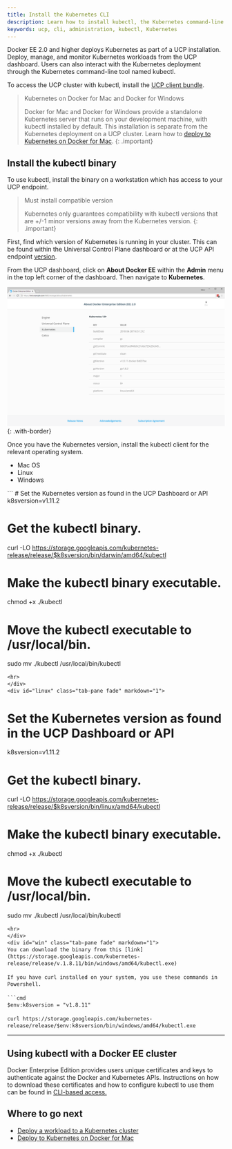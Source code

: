 ```yaml
---
title: Install the Kubernetes CLI
description: Learn how to install kubectl, the Kubernetes command-line tool, on Docker Universal Control Plane.
keywords: ucp, cli, administration, kubectl, Kubernetes
---
```


Docker EE 2.0 and higher deploys Kubernetes as part of a UCP installation.
Deploy, manage, and monitor Kubernetes workloads from the UCP dashboard. Users can
also interact with the Kubernetes deployment through the Kubernetes 
command-line tool named kubectl.

To access the UCP cluster with kubectl, install the [UCP client bundle](cli.md).

> Kubernetes on Docker for Mac and Docker for Windows
>
> Docker for Mac and Docker for Windows provide a standalone Kubernetes server that
> runs on your development machine, with kubectl installed by default. This installation is
> separate from the Kubernetes deployment on a UCP cluster.
> Learn how to [deploy to Kubernetes on Docker for Mac](/docker-for-mac/kubernetes.md).
{: .important}

## Install the kubectl binary

To use kubectl, install the binary on a workstation which has access to your UCP endpoint.

> Must install compatible version
>
> Kubernetes only guarantees compatibility with kubectl versions that are +/-1 minor versions away from the Kubernetes version.
{: .important}

First, find which version of Kubernetes is running in your cluster. This can be found 
within the Universal Control Plane dashboard or at the UCP API endpoint [version](/reference/ucp/3.0/api/). 

From the UCP dashboard, click on **About Docker EE** within the **Admin** menu in the top left corner
 of the dashboard. Then navigate to **Kubernetes**.

 ![Find Kubernetes version](../images/kubernetes-version.png){: .with-border}

Once you have the Kubernetes version, install the kubectl client for the relevant
operating system.

<ul class="nav nav-tabs">
  <li class="active"><a data-toggle="tab" data-target="#mac">Mac OS</a></li>
  <li><a data-toggle="tab" data-target="#linux">Linux</a></li>
  <li><a data-toggle="tab" data-target="#win">Windows</a></li>
</ul>
<div class="tab-content">
<div id="mac" class="tab-pane fade in active" markdown="1">
```
# Set the Kubernetes version as found in the UCP Dashboard or API
k8sversion=v1.11.2

# Get the kubectl binary.
curl -LO https://storage.googleapis.com/kubernetes-release/release/$k8sversion/bin/darwin/amd64/kubectl

# Make the kubectl binary executable.
chmod +x ./kubectl

# Move the kubectl executable to /usr/local/bin.
sudo mv ./kubectl /usr/local/bin/kubectl
```
<hr>
</div>
<div id="linux" class="tab-pane fade" markdown="1">
```
# Set the Kubernetes version as found in the UCP Dashboard or API
k8sversion=v1.11.2

# Get the kubectl binary.
curl -LO https://storage.googleapis.com/kubernetes-release/release/$k8sversion/bin/linux/amd64/kubectl

# Make the kubectl binary executable.
chmod +x ./kubectl

# Move the kubectl executable to /usr/local/bin.
sudo mv ./kubectl /usr/local/bin/kubectl
```
<hr>
</div>
<div id="win" class="tab-pane fade" markdown="1">
You can download the binary from this [link](https://storage.googleapis.com/kubernetes-release/release/v.1.8.11/bin/windows/amd64/kubectl.exe)

If you have curl installed on your system, you use these commands in Powershell.

```cmd
$env:k8sversion = "v1.8.11"

curl https://storage.googleapis.com/kubernetes-release/release/$env:k8sversion/bin/windows/amd64/kubectl.exe
```
<hr>
</div>
</div>

## Using kubectl with a Docker EE cluster

Docker Enterprise Edition provides users unique certificates and keys to authenticate against
 the Docker and Kubernetes APIs. Instructions on how to download these certificates and how to 
 configure kubectl to use them can be found in [CLI-based access.](cli.md#download-client-certificates)

## Where to go next

- [Deploy a workload to a Kubernetes cluster](../kubernetes.md)
- [Deploy to Kubernetes on Docker for Mac](/docker-for-mac/kubernetes.md)

